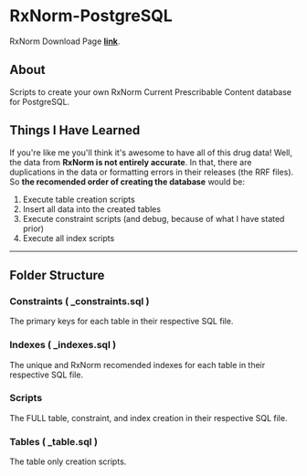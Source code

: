 # RxNorm-PostgreSQL

RxNorm Download Page [**link**](https://www.nlm.nih.gov/research/umls/rxnorm/docs/rxnormfiles.html).

## About

Scripts to create your own RxNorm Current Prescribable Content database for PostgreSQL.

## Things I Have Learned

If you're like me you'll think it's awesome to have all of this drug data! Well, the data from **RxNorm is not entirely accurate**. In that, there are duplications in the data or formatting errors in their releases (the RRF files). So **the recomended order of creating the database** would be:

1. Execute table creation scripts
2. Insert all data into the created tables
3. Execute constraint scripts (and debug, because of what I have stated prior)
4. Execute all index scripts

---

## Folder Structure

### Constraints  ( _constraints.sql )

The primary keys for each table in their respective SQL file.

### Indexes   ( _indexes.sql )

The unique and RxNorm recomended indexes for each table in their respective SQL file.

### Scripts

The FULL table, constraint, and index creation in their respective SQL file.

### Tables ( _table.sql )

The table only creation scripts.
